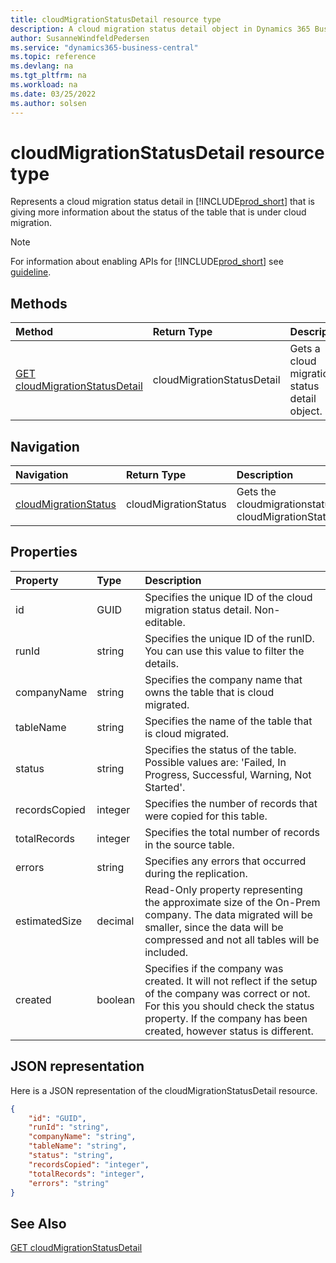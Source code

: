 ```yaml
---
title: cloudMigrationStatusDetail resource type
description: A cloud migration status detail object in Dynamics 365 Business Central.
author: SusanneWindfeldPedersen
ms.service: "dynamics365-business-central"
ms.topic: reference
ms.devlang: na
ms.tgt_pltfrm: na
ms.workload: na
ms.date: 03/25/2022
ms.author: solsen
---
```


# cloudMigrationStatusDetail resource type

<!-- START>DO_NOT_EDIT -->
<!-- IMPORTANT:Do not edit any of the content between here and the END>DO_NOT_EDIT. -->
Represents a cloud migration status detail in [!INCLUDE[prod_short](../../../includes/prod_short.md)] that is giving more information about the status of the table that is under cloud migration.

> [!NOTE]
> For information about enabling APIs for [!INCLUDE[prod_short](../../../includes/prod_short.md)] see [guideline](../../../api-reference/v2.0/endpoints-apis-for-dynamics.md).

## Methods

| Method | Return Type|Description |
|:--------------------|:-----------|:-------------------------|
|[GET cloudMigrationStatusDetail](../api/dynamics_cloudmigrationstatusdetail_get.md)|cloudMigrationStatusDetail|Gets a cloud migration status detail object.|


## Navigation

| Navigation |Return Type| Description |
|:----------|:----------|:-----------------|
|[cloudMigrationStatus](dynamics_cloudmigrationstatu.md)|cloudMigrationStatus |Gets the cloudmigrationstatus of the cloudMigrationStatusDetail.|

## Properties

| Property           | Type   |Description     |
|:-------------------|:-------|:---------------|
|id|GUID|Specifies the unique ID of the cloud migration status detail. Non-editable.|
|runId|string|Specifies the unique ID of the runID. You can use this value to filter the details.|
|companyName|string|Specifies the company name that owns the table that is cloud migrated.|
|tableName|string|Specifies the name of the table that is cloud migrated.|
|status|string|Specifies the status of the table. Possible values are: 'Failed, In Progress, Successful, Warning, Not Started'.|
|recordsCopied|integer|Specifies the number of records that were copied for this table.|
|totalRecords|integer|Specifies the total number of records in the source table.|
|errors|string|Specifies any errors that occurred during the replication.|
|estimatedSize|decimal|Read-Only property representing the approximate size of the On-Prem company. The data migrated will be smaller, since the data will be compressed and not all tables will be included.|
|created|boolean|Specifies if the company was created. It will not reflect if the setup of the company was correct or not. For this you should check the status property. If the company has been created, however status is different.|


## JSON representation

Here is a JSON representation of the cloudMigrationStatusDetail resource.


```json
{
    "id": "GUID",
    "runId": "string",
    "companyName": "string",
    "tableName": "string",
    "status": "string",
    "recordsCopied": "integer",
    "totalRecords": "integer",
    "errors": "string"
}
```
<!-- IMPORTANT: END>DO_NOT_EDIT -->

## See Also
[GET cloudMigrationStatusDetail](../api/dynamics_cloudmigrationstatusdetail_get.md)
